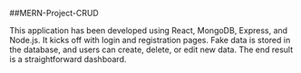 ##MERN-Project-CRUD

This application has been developed using React, MongoDB, Express, and Node.js. It kicks off with login and registration pages. Fake data is stored in the database, and users can create, delete, or edit new data. The end result is a straightforward dashboard.



